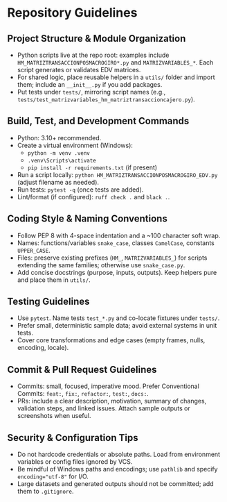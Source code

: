 # Repository Guidelines

## Project Structure & Module Organization
- Python scripts live at the repo root: examples include `HM_MATRIZTRANSACCIONPOSMACROGIRO*.py` and `MATRIZVARIABLES_*`. Each script generates or validates EDV matrices.
- For shared logic, place reusable helpers in a `utils/` folder and import them; include an `__init__.py` if you add packages.
- Put tests under `tests/`, mirroring script names (e.g., `tests/test_matrizvariables_hm_matriztransaccioncajero.py`).

## Build, Test, and Development Commands
- Python: 3.10+ recommended.
- Create a virtual environment (Windows):
  - `python -m venv .venv`
  - `.venv\Scripts\activate`
  - `pip install -r requirements.txt` (if present)
- Run a script locally: `python HM_MATRIZTRANSACCIONPOSMACROGIRO_EDV.py` (adjust filename as needed).
- Run tests: `pytest -q` (once tests are added).
- Lint/format (if configured): `ruff check .` and `black .`.

## Coding Style & Naming Conventions
- Follow PEP 8 with 4-space indentation and a ~100 character soft wrap.
- Names: functions/variables `snake_case`, classes `CamelCase`, constants `UPPER_CASE`.
- Files: preserve existing prefixes (`HM_`, `MATRIZVARIABLES_`) for scripts extending the same families; otherwise use `snake_case.py`.
- Add concise docstrings (purpose, inputs, outputs). Keep helpers pure and place them in `utils/`.

## Testing Guidelines
- Use `pytest`. Name tests `test_*.py` and co-locate fixtures under `tests/`.
- Prefer small, deterministic sample data; avoid external systems in unit tests.
- Cover core transformations and edge cases (empty frames, nulls, encoding, locale).

## Commit & Pull Request Guidelines
- Commits: small, focused, imperative mood. Prefer Conventional Commits: `feat:`, `fix:`, `refactor:`, `test:`, `docs:`.
- PRs: include a clear description, motivation, summary of changes, validation steps, and linked issues. Attach sample outputs or screenshots when useful.

## Security & Configuration Tips
- Do not hardcode credentials or absolute paths. Load from environment variables or config files ignored by VCS.
- Be mindful of Windows paths and encodings; use `pathlib` and specify `encoding="utf-8"` for I/O.
- Large datasets and generated outputs should not be committed; add them to `.gitignore`.

